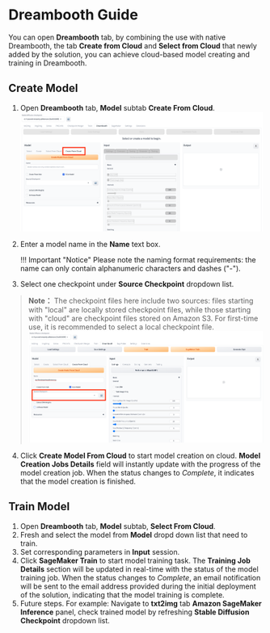 # Dreambooth Guide
You can open **Dreambooth** tab, by combining the use with native Dreambooth, the tab **Create from Cloud** and **Select from Cloud** that newly added by the solution, you can achieve  cloud-based model creating and training in Dreambooth.


## Create Model
1. Open **Dreambooth** tab, **Model** subtab **Create From Cloud**.
![Creat model tab](../images/open-create-model-tab.png)
2. Enter a model name in the **Name** text box.

    !!! Important "Notice"
        Please note the naming format requirements: the name can only contain alphanumeric characters and dashes ("-").

3. Select one checkpoint under **Source Checkpoint** dropdown list.
> **Note：** The checkpoint files here include two sources: files starting with "local" are locally stored checkpoint files, while those starting with "cloud" are checkpoint files stored on Amazon S3. For first-time use, it is recommended to select a local checkpoint file.
![Select checkpoint](../images/select-checkpoint.png)
4. Click **Create Model From Cloud** to start model creation on cloud. **Model Creation Jobs Details** field will instantly update with the progress of the model creation job. When the status changes to *Complete*, it indicates that the model creation is finished.

## Train Model
1. Open **Dreambooth** tab, **Model** subtab, **Select From Cloud**.
2. Fresh and select the model from **Model** dropd down list that need to train.
3. Set corresponding parameters in **Input** session.
4. Click **SageMaker Train** to start model training task. The **Training Job Details** section will be updated in real-time with the status of the model training job. When the status changes to *Complete*, an email notification will be sent to the email address provided during the initial deployment of the solution, indicating that the model training is complete.
5. Future steps. For example: Navigate to **txt2img** tab **Amazon SageMaker Inference** panel, check trained model by refreshing **Stable Diffusion Checkpoint** dropdown list.  


